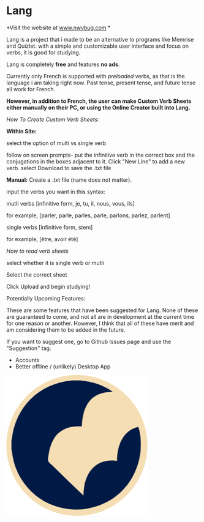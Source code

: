 # Lang

*Visit the website at www.nwvbug.com *


Lang is a project that i made to be an alternative to programs like Memrise and Quizlet. with a simple and customizable user interface and focus on verbs, it is good for studying. 

Lang is completely **free** and features **no ads**. 

Currently only French is supported with *preloaded* verbs, as that is the language i am taking right now. Past tense, present tense, and future tense all work for French.

**However, in addition to French, the user can make Custom Verb Sheets either manually on their PC, or using the Online Creator built into Lang.**

*How To Create Custom Verb Sheets:*


**Within Site:**


select the option of multi vs single verb


follow on screen prompts- put the infinitive verb in the correct box and the conjugations in the boxes adjacent to it.
Click "New Line" to add a new verb.
select Download to save the .txt file



**Manual:**
Create a .txt file (name does not matter).


input the verbs you want in this syntax:


mutli verbs
  [infinitive form, je, tu, il, nous, vous, ils]
  
  
  for example,
  [parler, parle, parles, parle, parlons, parlez, parlent]
  
  
single verbs
  [infinitive form, stem]
  
  
  for example,
  [être, avoir été]
  


*How to read verb sheets*


select whether it is single verb or mutli


Select the correct sheet


Click Upload and begin studying!



Potentially Upcoming Features:

These are some features that have been suggested for Lang. None of these are guaranteed to come, and not all are in development at the current time for one reason or another. However, I think that all of these have merit and am considering them to be added in the future. 

If you want to suggest one, go to Github Issues page and use the "Suggestion" tag.

- Accounts
- Better offline / (unlikely) Desktop App



<img src="circular lang icon.png">
